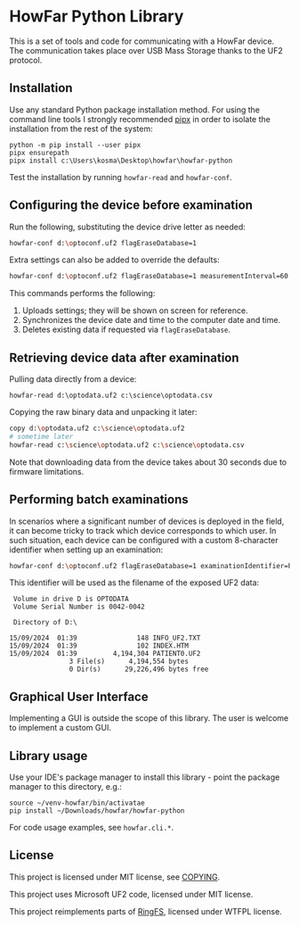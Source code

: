 # HowFar Python Library

This is a set of tools and code for communicating with a HowFar device. The communication takes
place over USB Mass Storage thanks to the UF2 protocol.

## Installation

Use any standard Python package installation method. For using the command line tools I strongly
recommended [pipx](https://pipx.pypa.io/stable/installation/) in order to isolate the installation
from the rest of the system:

```commandline
python -m pip install --user pipx
pipx ensurepath
pipx install c:\Users\kosma\Desktop\howfar\howfar-python 
```

Test the installation by running `howfar-read` and `howfar-conf`.

## Configuring the device before examination

Run the following, substituting the device drive letter as needed:

```sh
howfar-conf d:\optoconf.uf2 flagEraseDatabase=1
```

Extra settings can also be added to override the defaults:

```sh
howfar-conf d:\optoconf.uf2 flagEraseDatabase=1 measurementInterval=60 tofTimingBudget=60
```

This commands performs the following:

1. Uploads settings; they will be shown on screen for reference.
2. Synchronizes the device date and time to the computer date and time.
3. Deletes existing data if requested via `flagEraseDatabase`.

## Retrieving device data after examination

Pulling data directly from a device:

```
howfar-read d:\optodata.uf2 c:\science\optodata.csv
```

Copying the raw binary data and unpacking it later:

```sh
copy d:\optodata.uf2 c:\science\optodata.uf2
# sometime later
howfar-read c:\science\optodata.uf2 c:\science\optodata.csv

```

Note that downloading data from the device takes about 30 seconds due to firmware limitations.

## Performing batch examinations

In scenarios where a significant number of devices is deployed in the field, it can become tricky to track
which device corresponds to which user. In such situation, each device can be configured with a custom
8-character identifier when setting up an examination:

```sh
howfar-conf d:\optoconf.uf2 flagEraseDatabase=1 examinationIdentifier=PATIENT0 ...other settings...
```

This identifier will be used as the filename of the exposed UF2 data:

```
 Volume in drive D is OPTODATA
 Volume Serial Number is 0042-0042

 Directory of D:\

15/09/2024  01:39               148 INFO_UF2.TXT
15/09/2024  01:39               102 INDEX.HTM
15/09/2024  01:39         4,194,304 PATIENT0.UF2
               3 File(s)      4,194,554 bytes
               0 Dir(s)      29,226,496 bytes free
```

## Graphical User Interface

Implementing a GUI is outside the scope of this library. The user is welcome to implement a custom GUI. 

## Library usage

Use your IDE's package manager to install this library - point the package manager to this directory, e.g.:

```shell
source ~/venv-howfar/bin/activatae
pip install ~/Downloads/howfar/howfar-python
```

For code usage examples, see `howfar.cli.*`.

## License

This project is licensed under MIT license, see [COPYING](COPYING).

This project uses Microsoft UF2 code, licensed under MIT license.

This project reimplements parts of [RingFS](https://github.com/cloudyourcar/ringfs),
licensed under WTFPL license.

